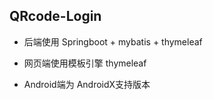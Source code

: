 ## QRcode-Login

+ 后端使用 Springboot + mybatis + thymeleaf

+ 网页端使用模板引擎 thymeleaf
+ Android端为 AndroidX支持版本

